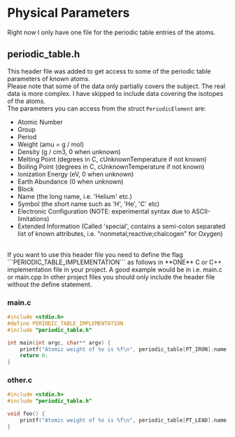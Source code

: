 # Physical Parameters

Right now I only have one file for the periodic table entries of the atoms.

## periodic\_table.h
This header file was added to get access to some of the periodic table parameters of known atoms.
<br />
Please note that some of the data only partially covers the subject. The real data is more complex.
I have skipped to include data covering the isotopes of the atoms.
<br />
The parameters you can access from the struct ```PeriodicElement``` are:
* Atomic Number
* Group
* Period
* Weight (amu = g / mol)
* Density (g / cm3, 0 when unknown)
* Melting Point (degrees in C, cUnknownTemperature if not known)
* Boiling Point (degrees in C, cUnknownTemperature if not known)
* Ionization Energy (eV, 0 when unknown)
* Earth Abundance (0 when unknown)
* Block
* Name (the long name, i.e. 'Helium' etc.)
* Symbol (the short name such as 'H', 'He', 'C' etc)
* Electronic Configuration (NOTE: experimental syntax due to ASCII-limitations)
* Extended Information (Called 'special', contains a semi-colon separated list of known attributes, i.e. "nonmetal;reactive;chalcogen" for Oxygen)

<br />
If you want to use this header file you need to define the flag ```PERIODIC_TABLE_IMPLEMENTATION``` as follows in **ONE** C or C++ implementation file in your project.
A good example would be in i.e. main.c or main.cpp
In other project files you should only include the header file without the define statement.

### main.c ###
```C
#include <stdio.h>
#define PERIODIC_TABLE_IMPLEMENTATION
#include "periodic_table.h"

int main(int argc, char** argv) {
	printf("Atomic weight of %s is %f\n", periodic_table[PT_IRON].name, periodic_table[PT_IRON].atomic_weight);
	return 0;
}
```

### other.c ###
```C
#include <stdio.h>
#include "periodic_table.h"

void foo() {
	printf("Atomic weight of %s is %f\n", periodic_table[PT_LEAD].name, periodic_table[PT_LEAD].atomic_weight);
}
```

